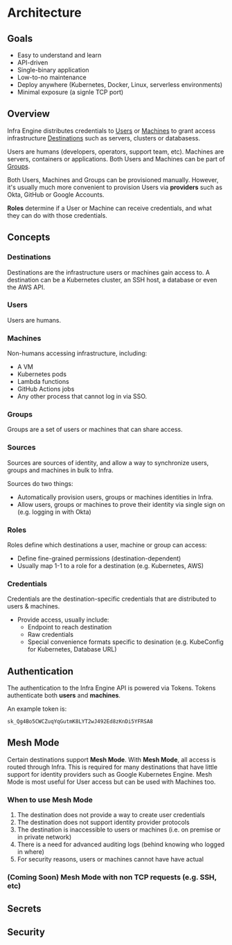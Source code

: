 # Architecture

## Goals

* Easy to understand and learn
* API-driven
* Single-binary application
* Low-to-no maintenance
* Deploy anywhere (Kubernetes, Docker, Linux, serverless environments)
* Minimal exposure (a signle TCP port)

## Overview

Infra Engine distributes credentials to [Users](#users) or [Machines](#machines) to grant access infrastructure [Destinations](#destinations) such as servers, clusters or databasess.

Users are humans (developers, operators, support team, etc). Machines are servers, containers or applications. Both Users and Machines can be part of [Groups](#groups).

Both Users, Machines and Groups can be provisioned manually. However, it's usually much more convenient to provision Users via **providers** such as Okta, GitHub or Google Accounts.

**Roles** determine if a User or Machine can receive credentials, and what they can do with those credentials.

## Concepts

### Destinations

Destinations are the infrastructure users or machines gain access to. A destination can be a Kubernetes cluster, an SSH host, a database or even the AWS API.

### Users

Users are humans.

### Machines

Non-humans accessing infrastructure, including:
* A VM
* Kubernetes pods
* Lambda functions
* GitHub Actions jobs
* Any other process that cannot log in via SSO.

### Groups

Groups are a set of users or machines that can share access.

### Sources

Sources are sources of identity, and allow a way to synchronize users, groups and machines in bulk to Infra.

Sources do two things:
* Automatically provision users, groups or machines identities in Infra.
* Allow users, groups or machines to prove their identity via single sign on (e.g. logging in with Okta)

### Roles

Roles define which destinations a user, machine or group can access:

* Define fine-grained permissions (destination-dependent)
* Usually map 1-1 to a role for a destination (e.g. Kubernetes, AWS)

### Credentials

Credentials are the destination-specific credentials that are distributed to users & machines.

* Provide access, usually include:
  * Endpoint to reach destination
  * Raw credentials
  * Special convenience formats specific to desination (e.g. KubeConfig for Kubernetes, Database URL)

## Authentication

The authentication to the Infra Engine API is powered via Tokens. Tokens authenticate both **users** and **machines**.

An example token is:

```
sk_Qg4Bo5CWCZuqYqGutmK8LYT2wJ492Ed8zKnDi5YFRSA8
```

## Mesh Mode

Certain destinations support **Mesh Mode**. With **Mesh Mode**, all access is routed through Infra. This is required for many destinations that have little support for identity providers such as Google Kubernetes Engine. Mesh Mode is most useful for User access but can be used with Machines too.

### When to use Mesh Mode

1. The destination does not provide a way to create user credentials
2. The destination does not support identity provider protocols
3. The destination is inaccessible to users or machines (i.e. on premise or in private network)
4. There is a need for advanced auditing logs (behind knowing who logged in where)
5. For security reasons, users or machines cannot have have actual 

### (Coming Soon) Mesh Mode with non TCP requests (e.g. SSH, etc)

## Secrets 

## Security

